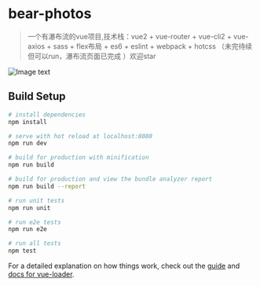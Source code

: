 # bear-photos

> 一个有瀑布流的vue项目,技术栈：vue2 + vue-router + vue-cli2 + vue-axios + sass + flex布局 + es6 + eslint + webpack + hotcss （未完待续但可以run，瀑布流页面已完成 ）欢迎star

![Image text](https://github.com/bear9527/img-folder/blob/master/img-folder/ezgif.com-video-to-gif.gif)
## Build Setup

``` bash
# install dependencies
npm install

# serve with hot reload at localhost:8080
npm run dev

# build for production with minification
npm run build

# build for production and view the bundle analyzer report
npm run build --report

# run unit tests
npm run unit

# run e2e tests
npm run e2e

# run all tests
npm test
```

For a detailed explanation on how things work, check out the [guide](http://vuejs-templates.github.io/webpack/) and [docs for vue-loader](http://vuejs.github.io/vue-loader).
